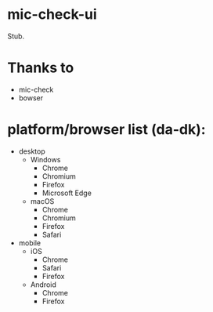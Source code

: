 # mic-check-ui

Stub.

# Thanks to

- mic-check
- bowser

# platform/browser list (da-dk):
- desktop
    - Windows
        - Chrome
        - Chromium
        - Firefox
        - Microsoft Edge
    - macOS
        - Chrome
        - Chromium
        - Firefox
        - Safari
- mobile
    - iOS
        - Chrome
        - Safari
        - Firefox
    - Android
        - Chrome
        - Firefox